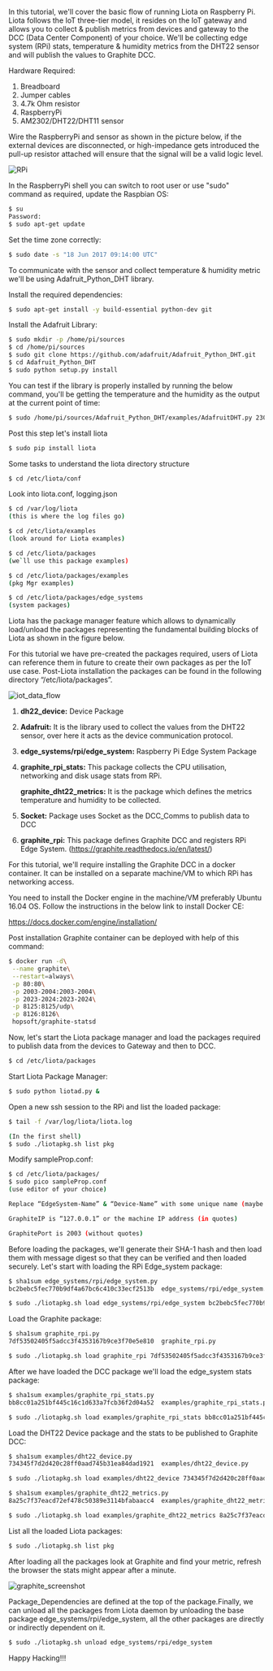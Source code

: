 In this tutorial, we'll cover the basic flow of running Liota on Raspberry Pi. Liota follows the IoT three-tier model, it resides on the IoT gateway and allows you to collect & publish metrics from devices and gateway to the DCC (Data Center Component) of your choice. We'll be collecting edge system (RPi) stats, temperature & humidity metrics from the DHT22 sensor and will publish the values to Graphite DCC.

Hardware Required:

1. Breadboard
2. Jumper cables
3. 4.7k Ohm resistor
4. RaspberryPi
5. AM2302/DHT22/DHT11 sensor

Wire the RaspberryPi and sensor as shown in the picture below, if the external devices are disconnected, or high-impedance gets introduced the pull-up resistor attached will ensure that the signal will be a valid logic level.

![RPi](../images/rpi_circuit_diagram.png)

In the RaspberryPi shell you can switch to root user or use "sudo" command as required, update the Raspbian OS:
```sh
$ su 
Password:
$ sudo apt-get update
```

Set the time zone correctly:
```sh
$ sudo date -s "18 Jun 2017 09:14:00 UTC"
```

To communicate with the sensor and collect temperature & humidity metric we'll be using Adafruit_Python_DHT library.

Install the required dependencies:
```sh
$ sudo apt-get install -y build-essential python-dev git
```
Install the Adafruit Library:
```sh
$ sudo mkdir -p /home/pi/sources
$ cd /home/pi/sources
$ sudo git clone https://github.com/adafruit/Adafruit_Python_DHT.git
$ cd Adafruit_Python_DHT
$ sudo python setup.py install
```

You can test if the library is properly installed by running the below command, you'll be getting the temperature and the humidity as the output at the current point of time:
```sh
$ sudo /home/pi/sources/Adafruit_Python_DHT/examples/AdafruitDHT.py 2302 4
```

Post this step let's install liota
```sh
$ sudo pip install liota
```

Some tasks to understand the liota directory structure
```sh
$ cd /etc/liota/conf
```

Look into liota.conf, logging.json

```sh
$ cd /var/log/liota
(this is where the log files go)

$ cd /etc/liota/examples
(look around for Liota examples)

$ cd /etc/liota/packages
(we`ll use this package examples)

$ cd /etc/liota/packages/examples
(pkg Mgr examples)

$ cd /etc/liota/packages/edge_systems
(system packages)
```

Liota has the package manager feature which allows to dynamically load/unload the packages representing the fundamental building blocks of Liota as shown in the figure below.


For this tutorial we have pre-created the packages required, users of Liota can reference them in future to create their own packages as per the IoT use case. Post-Liota installation the packages can be found in the following directory “/etc/liota/packages”.

![iot_data_flow](../images/iot_data_flow.png)

1. **dh22_device:** Device Package

2. **Adafruit:** It is the library used to collect the values from the DHT22 sensor, over here it acts as the device communication protocol.

3. **edge_systems/rpi/edge_system:** Raspberry Pi Edge System Package

4. **graphite_rpi_stats:** This package collects the CPU utilisation, networking and disk usage stats from RPi.
   
   **graphite_dht22_metrics:** It is the package which defines the metrics temperature and humidity to be collected. 

5. **Socket:** Package uses Socket as the DCC_Comms to publish data to DCC

6. **graphite_rpi:** This package defines Graphite DCC and registers RPi Edge System.
                 (https://graphite.readthedocs.io/en/latest/)

For this tutorial, we'll require installing the Graphite DCC in a docker container. It can be installed on a separate machine/VM to which RPi has networking access.

You need to install the Docker engine in the machine/VM preferably Ubuntu 16.04 OS. Follow the instructions in the below link to install Docker CE:

https://docs.docker.com/engine/installation/

Post installation Graphite container can be deployed with help of this command:

```sh
$ docker run -d\
 --name graphite\
 --restart=always\
 -p 80:80\
 -p 2003-2004:2003-2004\
 -p 2023-2024:2023-2024\
 -p 8125:8125/udp\
 -p 8126:8126\
 hopsoft/graphite-statsd
```

Now, let's start the Liota package manager and load the packages required to publish data from the devices to Gateway and then to DCC.

```sh
$ cd /etc/liota/packages
```
Start Liota Package Manager:

```sh
$ sudo python liotad.py &
```
Open a new ssh session to the RPi and list the loaded package:
```sh
$ tail -f /var/log/liota/liota.log

(In the first shell)
$ sudo ./liotapkg.sh list pkg
```

Modify sampleProp.conf:
```sh
$ cd /etc/liota/packages/
$ sudo pico sampleProp.conf
(use editor of your choice)

Replace “EdgeSystem-Name” & “Device-Name” with some unique name (maybe your first-last-name)

GraphiteIP is “127.0.0.1” or the machine IP address (in quotes)

GraphitePort is 2003 (without quotes)
```

Before loading the packages, we'll generate their SHA-1 hash and then load them with message digest so that they can be verified and then loaded securely.
Let's start with loading the RPi Edge_system package:
```sh
$ sha1sum edge_systems/rpi/edge_system.py
bc2bebc5fec770b9df4a67bc6c410c33ecf2513b  edge_systems/rpi/edge_system.py

$ sudo ./liotapkg.sh load edge_systems/rpi/edge_system bc2bebc5fec770b9df4a67bc6c410c33ecf2513b
```

Load the Graphite package:
```sh
$ sha1sum graphite_rpi.py
7df53502405f5adcc3f4353167b9ce3f70e5e810  graphite_rpi.py

$ sudo ./liotapkg.sh load graphite_rpi 7df53502405f5adcc3f4353167b9ce3f70e5e810
```

After we have loaded the DCC package we'll load the edge_system stats package:
```sh
$ sha1sum examples/graphite_rpi_stats.py
bb8cc01a251bf445c16c1d633a7fcb36f2d04a52  examples/graphite_rpi_stats.py

$ sudo ./liotapkg.sh load examples/graphite_rpi_stats bb8cc01a251bf445c16c1d633a7fcb36f2d04a52
```

Load the DHT22 Device package and the stats to be published to Graphite DCC:
```sh
$ sha1sum examples/dht22_device.py
734345f7d2d420c28ff0aad745b31ea84dad1921  examples/dht22_device.py

$ sudo ./liotapkg.sh load examples/dht22_device 734345f7d2d420c28ff0aad745b31ea84dad1921

$ sha1sum examples/graphite_dht22_metrics.py
8a25c7f37eacd72ef478c50389e3114bfabaacc4  examples/graphite_dht22_metrics.py

$ sudo ./liotapkg.sh load examples/graphite_dht22_metrics 8a25c7f37eacd72ef478c50389e3114bfabaacc4
```

List all the loaded Liota packages:
```sh
$ sudo ./liotapkg.sh list pkg
```

After loading all the packages look at Graphite and find your metric, refresh the browser the stats might appear after a minute.

![graphite_screenshot](../images/graphite_screenshot.png)

Package_Dependencies are defined at the top of the package.Finally, we can unload all the packages from Liota daemon by unloading the base package edge_systems/rpi/edge_system, all the other packages are directly or indirectly dependent on it.

```sh
$ sudo ./liotapkg.sh unload edge_systems/rpi/edge_system
```

Happy Hacking!!!
